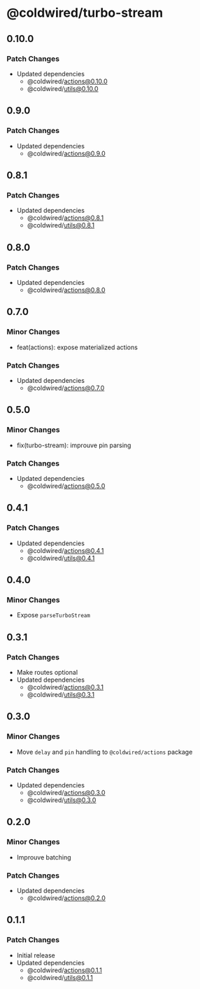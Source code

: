 # @coldwired/turbo-stream

## 0.10.0

### Patch Changes

- Updated dependencies
  - @coldwired/actions@0.10.0
  - @coldwired/utils@0.10.0

## 0.9.0

### Patch Changes

- Updated dependencies
  - @coldwired/actions@0.9.0

## 0.8.1

### Patch Changes

- Updated dependencies
  - @coldwired/actions@0.8.1
  - @coldwired/utils@0.8.1

## 0.8.0

### Patch Changes

- Updated dependencies
  - @coldwired/actions@0.8.0

## 0.7.0

### Minor Changes

- feat(actions): expose materialized actions

### Patch Changes

- Updated dependencies
  - @coldwired/actions@0.7.0

## 0.5.0

### Minor Changes

- fix(turbo-stream): improuve pin parsing

### Patch Changes

- Updated dependencies
  - @coldwired/actions@0.5.0

## 0.4.1

### Patch Changes

- Updated dependencies
  - @coldwired/actions@0.4.1
  - @coldwired/utils@0.4.1

## 0.4.0

### Minor Changes

- Expose `parseTurboStream`

## 0.3.1

### Patch Changes

- Make routes optional
- Updated dependencies
  - @coldwired/actions@0.3.1
  - @coldwired/utils@0.3.1

## 0.3.0

### Minor Changes

- Move `delay` and `pin` handling to `@coldwired/actions` package

### Patch Changes

- Updated dependencies
  - @coldwired/actions@0.3.0
  - @coldwired/utils@0.3.0

## 0.2.0

### Minor Changes

- Improuve batching

### Patch Changes

- Updated dependencies
  - @coldwired/actions@0.2.0

## 0.1.1

### Patch Changes

- Initial release
- Updated dependencies
  - @coldwired/actions@0.1.1
  - @coldwired/utils@0.1.1
